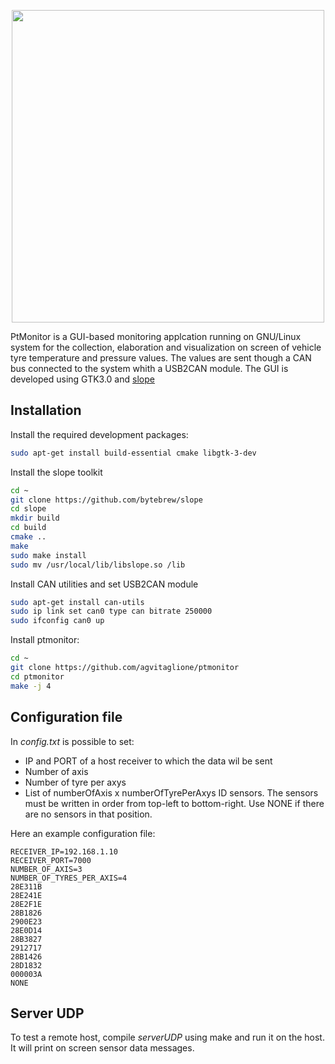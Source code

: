 <p align="center">
  <img src="https://github.com/agvitaglione/ptmonitor/blob/main/img/logo.png" width="500">
</p>
PtMonitor is a GUI-based monitoring applcation running on GNU/Linux system for the collection, elaboration and visualization on screen of vehicle tyre temperature and pressure values. The values are sent though a CAN bus connected to the system whith a USB2CAN module. 
The GUI is developed using GTK3.0 and <a href=https://github.com/bytebrew/slope>slope</a>

## Installation
Install the required development packages: 
```bash
sudo apt-get install build-essential cmake libgtk-3-dev
```

Install the slope toolkit
```bash
cd ~
git clone https://github.com/bytebrew/slope
cd slope
mkdir build
cd build
cmake ..
make
sudo make install
sudo mv /usr/local/lib/libslope.so /lib
```

Install CAN utilities and set USB2CAN module
```bash
sudo apt-get install can-utils
sudo ip link set can0 type can bitrate 250000
sudo ifconfig can0 up
```

Install ptmonitor:
```bash
cd ~
git clone https://github.com/agvitaglione/ptmonitor
cd ptmonitor
make -j 4
```

## Configuration file
In _config.txt_ is possible to set:
* IP and PORT of a host receiver to which the data wil be sent
* Number of axis
* Number of tyre per axys
* List of numberOfAxis x numberOfTyrePerAxys ID sensors. The sensors must be written in order from top-left to bottom-right. Use NONE if there are no sensors in that position.

Here an example configuration file:
```
RECEIVER_IP=192.168.1.10
RECEIVER_PORT=7000
NUMBER_OF_AXIS=3
NUMBER_OF_TYRES_PER_AXIS=4
28E311B
28E241E
28E2F1E
28B1826
2900E23
28E0D14
28B3827
2912717
28B1426
28D1832
000003A
NONE
```

## Server UDP
To test a remote host, compile _serverUDP_ using make and run it on the host. It will print on screen sensor data messages. 
